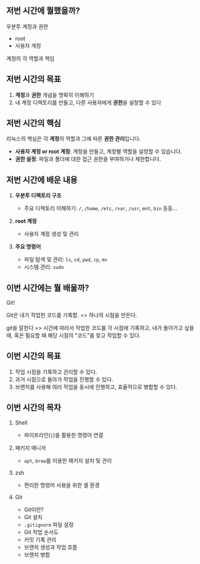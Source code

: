 ## 저번 시간에 뭘했을까?

우분투 계정과 권한

- root
- 사용자 계정

계정의 각 역할과 책임

## 저번 시간의 목표  

1. **계정**과 **권한** 개념을 명확히 이해하기  
2. 내 계정 디렉토리를 만들고, 다른 사용자에게 **권한**을 설정할 수 있다

## 저번 시간의 핵심  

리눅스의 핵심은 각 **계정**의 역할과 그에 따른 **권한 관리**입니다.  

- **사용자 계정 or root 계정**: 계정을 만들고, 계정별 역할을 설정할 수 있습니다.  
- **권한 설정**: 파일과 폴더에 대한 접근 권한을 부여하거나 제한합니다.  

## 저번 시간에 배운 내용  

1. **우분투 디렉토리 구조**  
   - 주요 디렉토리 이해하기: `/`, `/home`, `/etc`, `/var`, `/usr`, `mnt`, `bin` 등등...

2. **root 계정**  
   - 사용자 계정 생성 및 관리  

3. **주요 명령어**  
   - 파일 탐색 및 관리: `ls`, `cd`, `pwd`, `cp`, `mv`  
   - 시스템 관리: `sudo`

## 이번 시간에는 뭘 배울까?  

Git!

Git은 내가 작업한 코드를 기록함. => 하나의 시점을 만든다.

git을 잘한다 => 시간에 따라서 작업한 코드를 각 시점에 기록하고, 내가 돌아가고 싶을 때, 혹은 필요할 때 해당 시점의 "코드"를 찾고 작업할 수 있다.

## 이번 시간의 목표  

1. 작업 시점을 기록하고 관리할 수 있다.  
2. 과거 시점으로 돌아가 작업을 진행할 수 있다.  
3. 브랜치를 사용해 여러 작업을 동시에 진행하고, 효율적으로 병합할 수 있다.  

## 이번 시간의 목차  

1. Shell  
   - 파이프라인(`|`)을 활용한 명령어 연결  

2. 패키지 매니저  
   - `apt`, `brew`를 이용한 패키지 설치 및 관리  

3. zsh  
   - 편리한 명령어 사용을 위한 셸 환경  

4. Git  
   - Git이란?  
   - Git 설치  
   - `.gitignore` 파일 설정  
   - Git 작업 순서도  
   - 커밋 기록 관리  
   - 브랜치 생성과 작업 흐름  
   - 브랜치 병합  